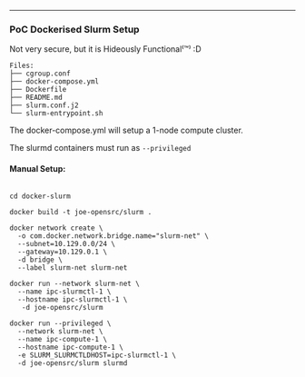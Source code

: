 ---

### PoC Dockerised Slurm Setup

Not very secure, but it is Hideously Functional⁽™⁾ :D

```
Files:
├── cgroup.conf
├── docker-compose.yml
├── Dockerfile
├── README.md
├── slurm.conf.j2
└── slurm-entrypoint.sh
```

The docker-compose.yml will setup a 1-node compute cluster.

The slurmd containers must run as `--privileged`


#### Manual Setup:

```

cd docker-slurm

docker build -t joe-opensrc/slurm .

docker network create \
  -o com.docker.network.bridge.name="slurm-net" \
  --subnet=10.129.0.0/24 \
  --gateway=10.129.0.1 \
  -d bridge \
  --label slurm-net slurm-net

docker run --network slurm-net \
  --name ipc-slurmctl-1 \
  --hostname ipc-slurmctl-1 \
   -d joe-opensrc/slurm

docker run --privileged \
  --network slurm-net \
  --name ipc-compute-1 \
  --hostname ipc-compute-1 \
  -e SLURM_SLURMCTLDHOST=ipc-slurmctl-1 \
  -d joe-opensrc/slurm slurmd
```
